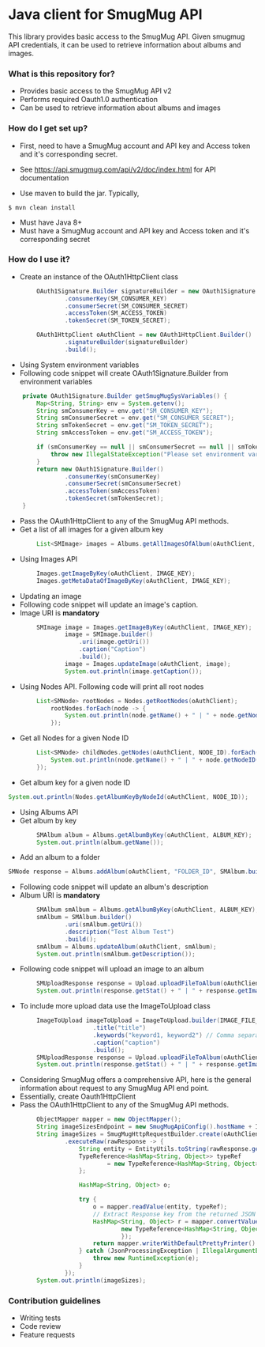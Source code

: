 # Java client for SmugMug API #

This library provides basic access to the SmugMug API. Given smugmug API credentials, it can be used to retrieve information about albums and images.
### What is this repository for? ###

* Provides basic access to the SmugMug API v2
* Performs required Oauth1.0 authentication
* Can be used to retrieve information about albums and images

### How do I get set up? ###
* First, need to have a SmugMug account and API key and Access token and it's corresponding secret.
* See https://api.smugmug.com/api/v2/doc/index.html for API documentation

* Use maven to build the jar. Typically,
```commandline
$ mvn clean install
```
* Must have Java 8+
* Must have a SmugMug account and API key and Access token and it's corresponding secret

### How do I use it? ###

* Create an instance of the OAuth1HttpClient class

```java
        OAuth1Signature.Builder signatureBuilder = new OAuth1Signature.Builder()
                .consumerKey(SM_CONSUMER_KEY)
                .consumerSecret(SM_CONSUMER_SECRET)
                .accessToken(SM_ACCESS_TOKEN)
                .tokenSecret(SM_TOKEN_SECRET);

        OAuth1HttpClient oAuthClient = new OAuth1HttpClient.Builder()
                .signatureBuilder(signatureBuilder)
                .build();
```
* Using System environment variables
* Following code snippet will create OAuth1Signature.Builder from environment variables
```java
    private OAuth1Signature.Builder getSmugMugSysVariables() {
        Map<String, String> env = System.getenv();
        String smConsumerKey = env.get("SM_CONSUMER_KEY");
        String smConsumerSecret = env.get("SM_CONSUMER_SECRET");
        String smTokenSecret = env.get("SM_TOKEN_SECRET");
        String smAccessToken = env.get("SM_ACCESS_TOKEN");

        if (smConsumerKey == null || smConsumerSecret == null || smTokenSecret == null || smAccessToken == null) {
            throw new IllegalStateException("Please set environment variables SM_CONSUMER_KEY, SM_CONSUMER_SECRET, SM_TOKEN_SECRET, SM_ACCESS_TOKEN");
        }
        return new OAuth1Signature.Builder()
                .consumerKey(smConsumerKey)
                .consumerSecret(smConsumerSecret)
                .accessToken(smAccessToken)
                .tokenSecret(smTokenSecret);
    }
```
* Pass the OAuth1HttpClient to any of the SmugMug API methods.
* Get a list of all images for a given album key
```java
        List<SMImage> images = Albums.getAllImagesOfAlbum(oAuthClient, ALBUM_KEY);
```
* Using Images API
```java
        Images.getImageByKey(oAuthClient, IMAGE_KEY);
        Images.getMetaDataOfImageByKey(oAuthClient, IMAGE_KEY);
```
* Updating an image
* Following code snippet will update an image's caption.
* Image URI is **mandatory**
```java
        SMImage image = Images.getImageByKey(oAuthClient, IMAGE_KEY);
                image = SMImage.builder()
                    .uri(image.getUri())
                    .caption("Caption")
                    .build();
                image = Images.updateImage(oAuthClient, image);
                System.out.println(image.getCaption());
```
* Using Nodes API. Following code will print all root nodes
```java
        List<SMNode> rootNodes = Nodes.getRootNodes(oAuthClient);
            rootNodes.forEach(node -> {
                System.out.println(node.getName() + " | " + node.getNodeID() + " | " +  node.getType());
            });
```
* Get all Nodes for a given Node ID
```java
        List<SMNode> childNodes.getNodes(oAuthClient, NODE_ID).forEach(node -> {
            System.out.println(node.getName() + " | " + node.getNodeID() + " | " + Paths.get(node.getUris().getAlbum().getUri()).getFileName() + " | " +node.getType());
        });
```
* Get album key for a given node ID
```java
System.out.println(Nodes.getAlbumKeyByNodeId(oAuthClient, NODE_ID));
```
* Using Albums API
* Get album by key
```java
        SMAlbum album = Albums.getAlbumByKey(oAuthClient, ALBUM_KEY);
        System.out.println(album.getName());
```
* Add an album to a folder
```java
SMNode response = Albums.addAlbum(oAuthClient, "FOLDER_ID", SMAlbum.builder().name("Test Album").build());
```
* Following code snippet will update an album's description
* Album URI is **mandatory**
```java
        SMAlbum smAlbum = Albums.getAlbumByKey(oAuthClient, ALBUM_KEY);
        smAlbum = SMAlbum.builder()
                .uri(smAlbum.getUri())
                .description("Test Album Test")
                .build();
        smAlbum = Albums.updateAlbum(oAuthClient, smAlbum);
        System.out.println(smAlbum.getDescription());
```
* Following code snippet will upload an image to an album
```java
        SMUploadResponse response = Upload.uploadFileToAlbum(oAuthClient, IMAGE_FILE_PATH, ALBUM_KEY);
        System.out.println(response.getStat() + " | " + response.getImage().getImageUri());
```
* To include more upload data use the ImageToUpload class
```java
        ImageToUpload imageToUpload = ImageToUpload.builder(IMAGE_FILE_PATH, ALBUM_KEY)
                        .title("title")
                        .keywords("keyword1, keyword2") // Comma separated keywords
                        .caption("caption")                
                        .build();
        SMUploadResponse response = Upload.uploadFileToAlbum(oAuthClient, imageToUpload);
        System.out.println(response.getStat() + " | " + response.getImage().getImageUri());
```
* Considering SmugMug offers a comprehensive API, here is the general information about request to any SmugMug API end point.
* Essentially, create Oauth1HttpClient
* Pass the OAuth1HttpClient to any of the SmugMug API methods.
```java
        ObjectMapper mapper = new ObjectMapper();
        String imageSizesEndpoint = new SmugMugApiConfig().hostName + Images.getImageByKey(oAuthClient, "IMAGE_KEY").getUris().getImageSizes().getUri();
        String imageSizes = SmugMugHttpRequestBuilder.create(oAuthClient, HttpGet.METHOD_NAME, imageSizesEndpoint, String.class)
                .executeRaw(rawResponse -> {
                    String entity = EntityUtils.toString(rawResponse.getEntity(), StandardCharsets.UTF_8); // Make API Request
                    TypeReference<HashMap<String, Object>> typeRef
                            = new TypeReference<HashMap<String, Object>>() {
                    };

                    HashMap<String, Object> o;

                    try {
                        o = mapper.readValue(entity, typeRef);
                        // Extract Response key from the returned JSON response.
                        HashMap<String, Object> r = mapper.convertValue(o.get("Response"),
                                new TypeReference<HashMap<String, Object>>() {
                                });
                        return mapper.writerWithDefaultPrettyPrinter().writeValueAsString(r);
                    } catch (JsonProcessingException | IllegalArgumentException e) {
                        throw new RuntimeException(e);
                    }
                });
        System.out.println(imageSizes);
```
### Contribution guidelines ###

* Writing tests
* Code review
* Feature requests
